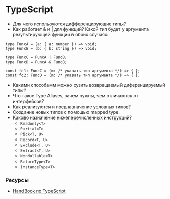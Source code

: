# TypeScript

* Для чего используются дифференцирующие типы?
* Как работает & и | для функций? Какой тип будет у аргумента результирующей функции в обоих случаях:
```
type FuncA = (a: { a: number }) => void;
type FuncB = (b: { b: string }) => void;

type FuncC = FuncA | FuncB;
type FuncD = FuncA & FuncB;

const fc1: FuncC = (m: /* указать тип аргумента */) => { };
const fc2: FuncD = (m: /* указать тип аргумента */) => { };
```

* Какими способамм можно сузить возвращаемый диференцируемый типы? 
* Что такое Type Aliases, зачем нужны, чем отличаются от интерфейсов?
* Как реализуются и предназначение условных типов?
* Создание новых типов с помощью mapped type.
* Каково назначение нижеперечисленных инструкций?
  * `Readonly<T>`
  * `Partial<T>`
  * `Pick<T, U>`
  * `Record<T, U>`
  * `Exclude<T, U>`
  * `Extract<T, U>`
  * `NonNullable<T>`
  * `ReturnType<T>`
  * `InstanceType<T>`

### Ресурсы
* [HandBook по TypeScript](https://www.typescriptlang.org/docs/handbook/advanced-types.html)